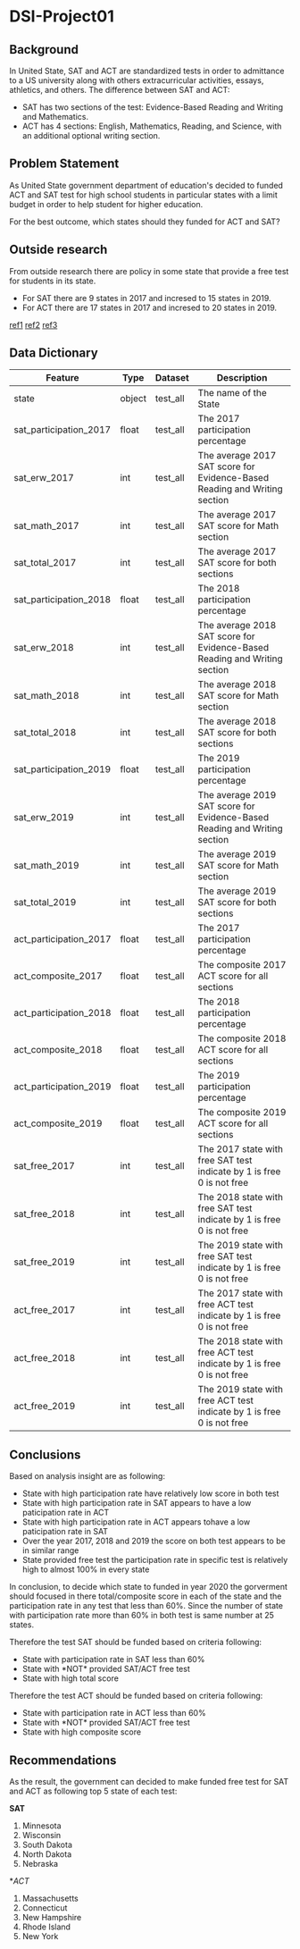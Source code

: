 # DSI-Project01

## Background
In United State, SAT and ACT are standardized tests in order to admittance to a US university along with others extracurricular activities, essays, athletics, and others.
The difference between SAT and ACT:
* SAT has two sections of the test: Evidence-Based Reading and Writing and Mathematics.
* ACT has 4 sections: English, Mathematics, Reading, and Science, with an additional optional writing section.

## Problem Statement
As United State government department of education's decided to funded ACT and SAT test for high school students in particular states with a limit budget in order to help student for higher education.

For the best outcome, which states should they funded for ACT and SAT?

## Outside research
From outside research there are policy in some state that provide a free test for students in its state.

* For SAT there are 9 states in 2017 and incresed to 15 states in 2019.
* For ACT there are 17 states in 2017 and incresed to 20 states in 2019.

[ref1](https://magoosh.com/hs/sat/states-provide-sat-free/)
[ref2](https://theolivebook.com/states-that-offer-the-act-or-sat-for-free/)
[ref3](https://www.usnews.com/education/best-colleges/articles/2018-01-23/how-to-take-the-sat-act-for-free)

## Data Dictionary
|Feature|Type|Dataset|Description|
|---|---|---|---|
|state|object|test_all|The name of the State| 
|sat_participation_2017|float|test_all|The 2017 participation percentage| 
|sat_erw_2017|int|test_all|The average 2017 SAT score for Evidence-Based Reading and Writing section| 
|sat_math_2017|int|test_all|The average 2017 SAT score for Math section| 
|sat_total_2017|int|test_all|The average 2017 SAT score for both sections| 
|sat_participation_2018|float|test_all|The 2018 participation percentage| 
|sat_erw_2018|int|test_all|The average 2018 SAT score for Evidence-Based Reading and Writing section| 
|sat_math_2018|int|test_all|The average 2018 SAT score for Math section| 
|sat_total_2018|int|test_all|The average 2018 SAT score for both sections| 
|sat_participation_2019|float|test_all|The 2019 participation percentage| 
|sat_erw_2019|int|test_all|The average 2019 SAT score for Evidence-Based Reading and Writing section| 
|sat_math_2019|int|test_all|The average 2019 SAT score for Math section| 
|sat_total_2019|int|test_all|The average 2019 SAT score for both sections|
|act_participation_2017|float|test_all|The 2017 participation percentage| 
|act_composite_2017|float|test_all|The composite 2017 ACT score for all sections| 
|act_participation_2018|float|test_all|The 2018 participation percentage| 
|act_composite_2018|float|test_all|The composite 2018 ACT score for all sections| 
|act_participation_2019|float|test_all|The 2019 participation percentage| 
|act_composite_2019|float|test_all|The composite 2019 ACT score for all sections|
|sat_free_2017|int|test_all|The 2017 state with free SAT test indicate by 1 is free 0 is not free| 
|sat_free_2018|int|test_all|The 2018 state with free SAT test indicate by 1 is free 0 is not free| 
|sat_free_2019|int|test_all|The 2019 state with free SAT test indicate by 1 is free 0 is not free| 
|act_free_2017|int|test_all|The 2017 state with free ACT test indicate by 1 is free 0 is not free| 
|act_free_2018|int|test_all|The 2018 state with free ACT test indicate by 1 is free 0 is not free| 
|act_free_2019|int|test_all|The 2019 state with free ACT test indicate by 1 is free 0 is not free| 

## Conclusions
Based on analysis insight are as following:
<ul>
    <li>State with high participation rate have relatively low score in both test</li>
    <li>State with high participation rate in SAT appears to have a low paticipation rate in ACT</li>
    <li>State with high participation rate in ACT appears tohave a low paticipation rate in SAT</li>
    <li>Over the year 2017, 2018 and 2019 the score on both test appears to be in similar range</li>
    <li>State provided free test the participation rate in specific test is relatively high to almost 100% in every state</li>
</ul>
In conclusion, to decide which state to funded in year 2020 the gorverment should focused in there total/composite score in each of the state and the participation rate in any test that less than 60%.  
Since the number of state with participation rate more than 60% in both test is same number at 25 states.

Therefore the test SAT should be funded based on criteria following:
<ul>
    <li>State with participation rate in SAT less than 60%</li>
    <li>State with *NOT* provided SAT/ACT free test</li>
    <li>State with high total score</li>
</ul>

Therefore the test ACT should be funded based on criteria following:
<ul>
    <li>State with participation rate in ACT less than 60%</li>
    <li>State with *NOT* provided SAT/ACT free test</li>
    <li>State with high composite score</li>
</ul>


## Recommendations
As the result, the government can decided to make funded free test for SAT and ACT as following top 5 state of each test:

**SAT**
<ol>
    <li>Minnesota</li>
    <li>Wisconsin</li>
    <li>South Dakota</li>
    <li>North Dakota</li>
    <li>Nebraska</li>
</ol>

**ACT*
<ol>
    <li>Massachusetts</li>
    <li>Connecticut</li>
    <li>New Hampshire</li>
    <li>Rhode Island</li>
    <li>New York</li>
</ol>
